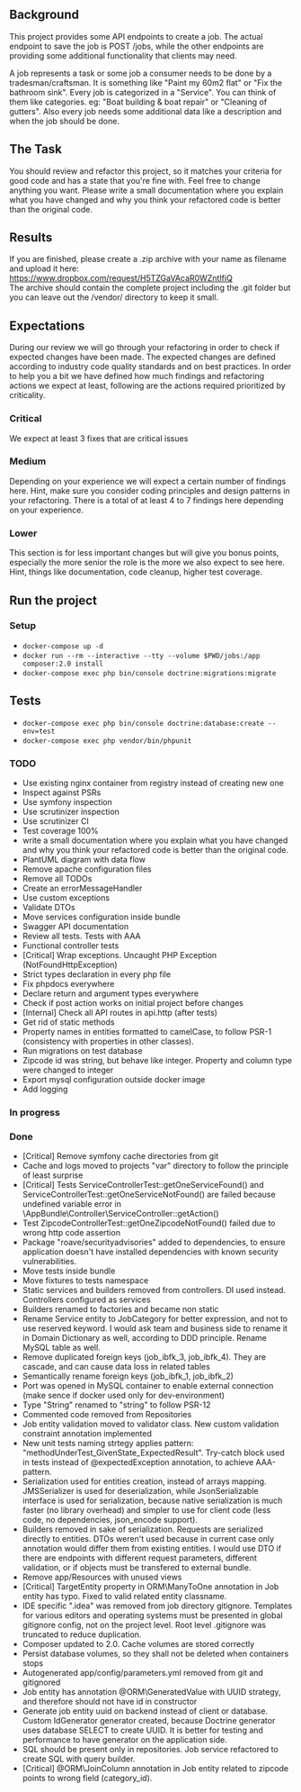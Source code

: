 ## Background
This project provides some API endpoints to create a job. The actual endpoint to save the job is POST /jobs, 
while the other endpoints are providing some additional functionality that clients may need.

A job represents a task or some job a consumer needs to be done by a tradesman/craftsman.
It is something like "Paint my 60m2 flat" or "Fix the bathroom sink".
Every job is categorized in a "Service". You can think of them like categories. eg: "Boat building & boat repair" or "Cleaning of gutters".
Also every job needs some additional data like a description and when the job should be done.

## The Task
You should review and refactor this project, so it matches your criteria for good code and has a state that you're fine with. 
Feel free to change anything you want.
Please write a small documentation where you explain what you have changed and why you think your refactored code is better than the original code.

## Results
If you are finished, please create a .zip archive with your name as filename and upload it here:
https://www.dropbox.com/request/H5TZGaVAcaR0WZntIfiQ  
The archive should contain the complete project including the .git folder but you can leave out the /vendor/ directory to keep it small.

## Expectations
During our review we will go through your refactoring in order to check if expected changes have been made. The expected changes are defined according to industry code quality standards and on best practices. In order to help you a bit we have defined how much findings and refactoring actions we expect at least, following are the actions required prioritized by criticality.

### Critical
We expect at least 3 fixes that are critical issues

### Medium
Depending on your experience we will expect a certain number of findings here.
Hint, make sure you consider coding principles and design patterns in your refactoring.
There is a total of at least 4 to 7 findings here depending on your experience.

### Lower
This section is for less important changes but will give you bonus points, especially the more senior the role is the more we also expect to see here.
Hint, things like documentation, code cleanup, higher test coverage.


## Run the project
### Setup
- `docker-compose up -d`
- `docker run --rm --interactive --tty --volume $PWD/jobs:/app composer:2.0 install`
- `docker-compose exec php bin/console doctrine:migrations:migrate`

## Tests
- `docker-compose exec php bin/console doctrine:database:create --env=test`
- `docker-compose exec php vendor/bin/phpunit`

### TODO
* Use existing nginx container from registry instead of creating new one
* Inspect against PSRs
* Use symfony inspection
* Use scrutinizer inspection
* Use scrutinizer CI
* Test coverage 100%
* write a small documentation where you explain what you have changed and why you think your refactored code is better than the original code.
* PlantUML diagram with data flow
* Remove apache configuration files
* Remove all TODOs
* Create an errorMessageHandler
* Use custom exceptions
* Validate DTOs
* Move services configuration inside bundle
* Swagger API documentation
* Review all tests. Tests with AAA
* Functional controller tests
* [Critical] Wrap exceptions. Uncaught PHP Exception (NotFoundHttpException)
* Strict types declaration in every php file
* Fix phpdocs everywhere
* Declare return and argument types everywhere
* Check if post action works on initial project before changes
* [Internal] Check all API routes in api.http (after tests)
* Get rid of static methods
* Property names in entities formatted to camelCase, to follow PSR-1 (consistency with properties in other classes).
* Run migrations on test database
* Zipcode id was string, but behave like integer. Property and column type were changed to integer
* Export mysql configuration outside docker image
* Add logging

### In progress

### Done
* [Critical] Remove symfony cache directories from git
* Cache and logs moved to projects "var" directory to follow the principle of least surprise
* [Critical] Tests ServiceControllerTest::getOneServiceFound() and ServiceControllerTest::getOneServiceNotFound() are failed because undefined variable error in \AppBundle\Controller\ServiceController::getAction()
* Test ZipcodeControllerTest::getOneZipcodeNotFound() failed due to wrong http code assertion
* Package "roave/securityadvisories" added to dependencies, to ensure application doesn't have installed dependencies with known security vulnerabilities.
* Move tests inside bundle
* Move fixtures to tests namespace
* Static services and builders removed from controllers. DI used instead. Controllers configured as services
* Builders renamed to factories and became non static
* Rename Service entity to JobCategory for better expression, and not to use reserved keyword. I would ask team and business side to rename it in Domain Dictionary as well, according to DDD principle. Rename MySQL table as well.
* Remove duplicated foreign keys (job_ibfk_3, job_ibfk_4). They are cascade, and can cause data loss in related tables
* Semantically rename foreign keys (job_ibfk_1, job_ibfk_2)
* Port was opened in MySQL container to enable external connection (make sence if docker used only for dev-environment)
* Type "String" renamed to "string" to follow PSR-12
* Commented code removed from Repositories
* Job entity validation moved to validator class. New custom validation constraint annotation implemented
* New unit tests naming strtegy applies pattern: "methodUnderTest_GivenState_ExpectedResult". Try-catch block used in tests instead of @expectedException annotation, to achieve AAA-pattern.
* Serialization used for entities creation, instead of arrays mapping. JMSSerializer is used for deserialization, while JsonSerializable interface is used for serialization, because native serialization is much faster (no library overhead) and simpler to use for client code (less code, no dependencies, json_encode support).
* Builders removed in sake of serialization. Requests are serialized directly to entities. DTOs weren't used because in current case only annotation would differ them from existing entities. I would use DTO if there are endpoints with different request parameters, different validation, or if objects must be transfered to external bundle.  
* Remove app/Resources with unused views
* [Critical] TargetEntity property in ORM\ManyToOne annotation in Job entity has typo. Fixed to valid related entity classname.
* IDE specific ".idea" was removed from job directory gitignore. Templates for various editors and operating systems must be presented in global gitignore config, not on the project level. Root level .gitignore was truncated to reduce duplication.
* Composer updated to 2.0. Cache volumes are stored correctly
* Persist database volumes, so they shall not be deleted when containers stops
* Autogenerated app/config/parameters.yml removed from git and gitignored
* Job entity has annotation @ORM\GeneratedValue with UUID strategy, and therefore should not have id in constructor
* Generate job entity uuid on backend instead of client or database. Custom IdGenerator generator created, because Doctrine generator uses database SELECT to create UUID. It is better for testing and performance to have generator on the application side.
* SQL should be present only in repositories. Job service refactored to create SQL with query builder.
* [Critical] @ORM\JoinColumn annotation in Job entity related to zipcode points to wrong field (category_id).  
